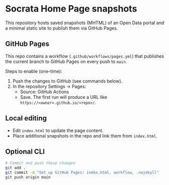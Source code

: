 # Socrata Home Page snapshots

This repository hosts saved snapshots (MHTML) of an Open Data portal and a minimal static site to publish them via GitHub Pages.

## GitHub Pages

This repo contains a workflow (`.github/workflows/pages.yml`) that publishes the current branch to GitHub Pages on every push to `main`.

Steps to enable (one-time):

1. Push the changes to GitHub (see commands below).
2. In the repository Settings → Pages:
   - Source: GitHub Actions
   - Save. The first run will produce a URL like `https://<owner>.github.io/<repo>/`.

## Local editing

- Edit `index.html` to update the page content.
- Place additional snapshots in the repo and link them from `index.html`.

## Optional CLI

```bash
# Commit and push these changes
git add .
git commit -m "Set up GitHub Pages: index.html, workflow, .nojekyll"
git push origin main
```
